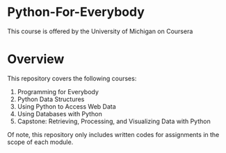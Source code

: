 # Python-For-Everybody

This course is offered by the University of Michigan on Coursera

# Overview

This repository covers the following courses:

1. Programming for Everybody
2. Python Data Structures
3. Using Python to Access Web Data
4. Using Databases with Python
5. Capstone: Retrieving, Processing, and Visualizing Data with Python

Of note, this repository only includes written codes for assignments in the scope of each module.

